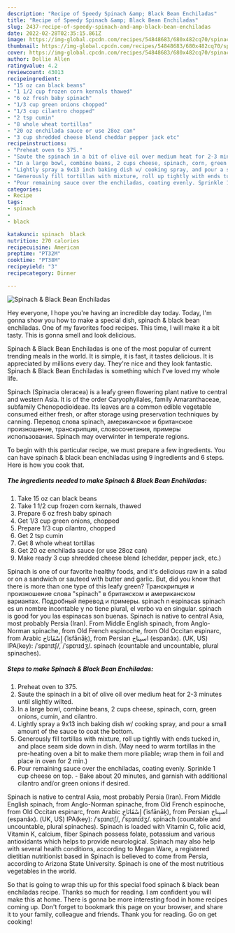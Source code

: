 ```yaml
---
description: "Recipe of Speedy Spinach &amp; Black Bean Enchiladas"
title: "Recipe of Speedy Spinach &amp; Black Bean Enchiladas"
slug: 2437-recipe-of-speedy-spinach-and-amp-black-bean-enchiladas
date: 2022-02-28T02:35:15.861Z
image: https://img-global.cpcdn.com/recipes/54848683/680x482cq70/spinach-black-bean-enchiladas-recipe-main-photo.jpg
thumbnail: https://img-global.cpcdn.com/recipes/54848683/680x482cq70/spinach-black-bean-enchiladas-recipe-main-photo.jpg
cover: https://img-global.cpcdn.com/recipes/54848683/680x482cq70/spinach-black-bean-enchiladas-recipe-main-photo.jpg
author: Dollie Allen
ratingvalue: 4.2
reviewcount: 43013
recipeingredient:
- "15 oz can black beans"
- "1 1/2 cup frozen corn kernals thawed"
- "6 oz fresh baby spinach"
- "1/3 cup green onions chopped"
- "1/3 cup cilantro chopped"
- "2 tsp cumin"
- "8 whole wheat tortillas"
- "20 oz enchilada sauce or use 28oz can"
- "3 cup shredded cheese blend cheddar pepper jack etc"
recipeinstructions:
- "Preheat oven to 375."
- "Saute the spinach in a bit of olive oil over medium heat for 2-3 minutes until slightly wilted."
- "In a large bowl, combine beans, 2 cups cheese, spinach, corn, green onions, cumin, and cilantro."
- "Lightly spray a 9x13 inch baking dish w/ cooking spray, and pour a small amount of the sauce to coat the bottom."
- "Generously fill tortillas with mixture, roll up tightly with ends tucked in, and place seam side down in dish. (May need to warm tortillas in the pre-heating oven a bit to make them more pliable; wrap them in foil and place in oven for 2 min.)"
- "Pour remaining sauce over the enchiladas, coating evenly. Sprinkle 1 cup cheese on top. Bake about 20 minutes, and garnish with additional cilantro and/or green onions if desired."
categories:
- Recipe
tags:
- spinach
- 
- black

katakunci: spinach  black 
nutrition: 270 calories
recipecuisine: American
preptime: "PT32M"
cooktime: "PT38M"
recipeyield: "3"
recipecategory: Dinner

---
```



![Spinach & Black Bean Enchiladas](https://img-global.cpcdn.com/recipes/54848683/680x482cq70/spinach-black-bean-enchiladas-recipe-main-photo.jpg)

Hey everyone, I hope you're having an incredible day today. Today, I'm gonna show you how to make a special dish, spinach & black bean enchiladas. One of my favorites food recipes. This time, I will make it a bit tasty. This is gonna smell and look delicious.

Spinach & Black Bean Enchiladas is one of the most popular of current trending meals in the world. It is simple, it is fast, it tastes delicious. It is appreciated by millions every day. They're nice and they look fantastic. Spinach & Black Bean Enchiladas is something which I've loved my whole life.

Spinach (Spinacia oleracea) is a leafy green flowering plant native to central and western Asia. It is of the order Caryophyllales, family Amaranthaceae, subfamily Chenopodioideae. Its leaves are a common edible vegetable consumed either fresh, or after storage using preservation techniques by canning. Перевод слова spinach, американское и британское произношение, транскрипция, словосочетания, примеры использования. Spinach may overwinter in temperate regions.


To begin with this particular recipe, we must prepare a few ingredients. You can have spinach & black bean enchiladas using 9 ingredients and 6 steps. Here is how you cook that.

<!--inarticleads1-->

##### The ingredients needed to make Spinach & Black Bean Enchiladas:

1. Take 15 oz can black beans
1. Take 1 1/2 cup frozen corn kernals, thawed
1. Prepare 6 oz fresh baby spinach
1. Get 1/3 cup green onions, chopped
1. Prepare 1/3 cup cilantro, chopped
1. Get 2 tsp cumin
1. Get 8 whole wheat tortillas
1. Get 20 oz enchilada sauce (or use 28oz can)
1. Make ready 3 cup shredded cheese blend (cheddar, pepper jack, etc.)


Spinach is one of our favorite healthy foods, and it's delicious raw in a salad or on a sandwich or sauteed with butter and garlic. But, did you know that there is more than one type of this leafy green? Транскрипция и произношение слова "spinach" в британском и американском вариантах. Подробный перевод и примеры. spinach n espinacas spinach es un nombre incontable y no tiene plural, el verbo va en singular. spinach is good for you las espinacas son buenas. Spinach is native to central Asia, most probably Persia (Iran). From Middle English spinach, from Anglo-Norman spinache, from Old French espinoche, from Old Occitan espinarc, from Arabic إِسْفَانَاخ‎ (ʾisfānāḵ), from Persian اسپناخ‎ (espanâx). (UK, US) IPA(key): /ˈspɪnɪtʃ/, /ˈspɪnɪdʒ/. spinach (countable and uncountable, plural spinaches). 

<!--inarticleads2-->

##### Steps to make Spinach & Black Bean Enchiladas:

1. Preheat oven to 375.
1. Saute the spinach in a bit of olive oil over medium heat for 2-3 minutes until slightly wilted.
1. In a large bowl, combine beans, 2 cups cheese, spinach, corn, green onions, cumin, and cilantro.
1. Lightly spray a 9x13 inch baking dish w/ cooking spray, and pour a small amount of the sauce to coat the bottom.
1. Generously fill tortillas with mixture, roll up tightly with ends tucked in, and place seam side down in dish. (May need to warm tortillas in the pre-heating oven a bit to make them more pliable; wrap them in foil and place in oven for 2 min.)
1. Pour remaining sauce over the enchiladas, coating evenly. Sprinkle 1 cup cheese on top. - Bake about 20 minutes, and garnish with additional cilantro and/or green onions if desired.


Spinach is native to central Asia, most probably Persia (Iran). From Middle English spinach, from Anglo-Norman spinache, from Old French espinoche, from Old Occitan espinarc, from Arabic إِسْفَانَاخ‎ (ʾisfānāḵ), from Persian اسپناخ‎ (espanâx). (UK, US) IPA(key): /ˈspɪnɪtʃ/, /ˈspɪnɪdʒ/. spinach (countable and uncountable, plural spinaches). Spinach is loaded with Vitamin C, folic acid, Vitamin K, calcium, fiber Spinach possess folate, potassium and various antioxidants which helps to provide neurological. Spinach may also help with several health conditions, according to Megan Ware, a registered dietitian nutritionist based in Spinach is believed to come from Persia, according to Arizona State University. Spinach is one of the most nutritious vegetables in the world. 

So that is going to wrap this up for this special food spinach & black bean enchiladas recipe. Thanks so much for reading. I am confident you will make this at home. There is gonna be more interesting food in home recipes coming up. Don't forget to bookmark this page on your browser, and share it to your family, colleague and friends. Thank you for reading. Go on get cooking!
